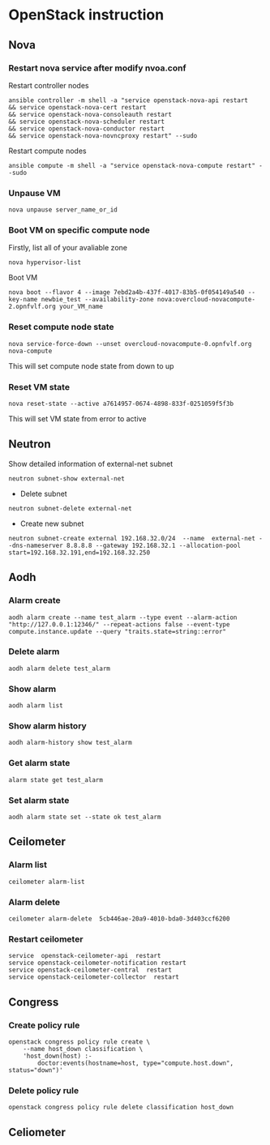 # OpenStack instruction

## Nova

### Restart nova service after modify nvoa.conf
Restart controller nodes
```shell
ansible controller -m shell -a "service openstack-nova-api restart
&& service openstack-nova-cert restart
&& service openstack-nova-consoleauth restart
&& service openstack-nova-scheduler restart
&& service openstack-nova-conductor restart
&& service openstack-nova-novncproxy restart" --sudo 
```
Restart compute nodes
```shell
ansible compute -m shell -a "service openstack-nova-compute restart" --sudo 
```

### Unpause VM
```shell
nova unpause server_name_or_id
```
### Boot VM on specific compute node
Firstly, list all of your avaliable zone
```shell
nova hypervisor-list
```
Boot VM
```shell
nova boot --flavor 4 --image 7ebd2a4b-437f-4017-83b5-0f054149a540 --key-name newbie_test --availability-zone nova:overcloud-novacompute-2.opnfvlf.org your_VM_name
```
### Reset compute node state 
```shell
nova service-force-down --unset overcloud-novacompute-0.opnfvlf.org nova-compute
```
This will set compute node state from down to up
### Reset VM state
```shell
nova reset-state --active a7614957-0674-4898-833f-0251059f5f3b
```
This will set VM state from error to active

## Neutron

Show detailed information of external-net subnet
```shell
neutron subnet-show external-net
```
- Delete subnet
```shell
neutron subnet-delete external-net 
```
- Create new subnet
```shell
neutron subnet-create external 192.168.32.0/24  --name  external-net --dns-nameserver 8.8.8.8 --gateway 192.168.32.1 --allocation-pool start=192.168.32.191,end=192.168.32.250  
```

## Aodh

### Alarm create
```shell
aodh alarm create --name test_alarm --type event --alarm-action "http://127.0.0.1:12346/" --repeat-actions false --event-type compute.instance.update --query "traits.state=string::error"
```
### Delete alarm 
```shell
aodh alarm delete test_alarm 
```
### Show alarm 
```shell
aodh alarm list
```
### Show alarm history
```shell
aodh alarm-history show test_alarm 
```
### Get alarm state
```shell
alarm state get test_alarm 
```
### Set alarm state
```shell
aodh alarm state set --state ok test_alarm   
```

## Ceilometer

### Alarm list
```shell
ceilometer alarm-list
```
### Alarm delete
```shell
ceilometer alarm-delete  5cb446ae-20a9-4010-bda0-3d403ccf6200
```
### Restart ceilometer
```shell
service  openstack-ceilometer-api  restart    
service openstack-ceilometer-notification restart
service openstack-ceilometer-central  restart
service openstack-ceilometer-collector  restart
```

## Congress

### Create policy rule
```shell
openstack congress policy rule create \
    --name host_down classification \
    'host_down(host) :-
        doctor:events(hostname=host, type="compute.host.down", status="down")'
```
### Delete policy rule
```shell
openstack congress policy rule delete classification host_down
```
## Celiometer